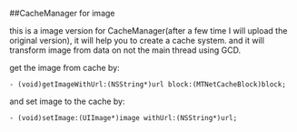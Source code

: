 ##CacheManager for image

this is a image version for CacheManager(after a few time I will upload the original version), it will help you to create a cache system. 
and it will transform image from data on not the main thread using GCD.


get the image from cache by:

    - (void)getImageWithUrl:(NSString*)url block:(MTNetCacheBlock)block;


and set image to the cache by:

    - (void)setImage:(UIImage*)image withUrl:(NSString*)url;
